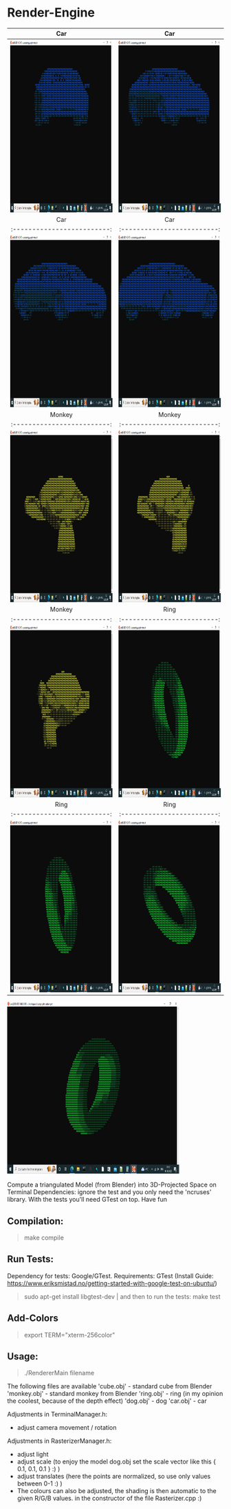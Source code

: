 # Render-Engine
Car                        |  Car
:-------------------------:|:-------------------------:
<img src="https://github.com/Flerov/Render-Engine/blob/images/Car1.png" height="400" width="400" > | <img src="https://github.com/Flerov/Render-Engine/blob/images/Car2.png" height="400" width="400" >
Car                        |  Car
:-------------------------:|:-------------------------:
<img src="https://github.com/Flerov/Render-Engine/blob/images/Car3.png" height="400" width="400" > | <img src="https://github.com/Flerov/Render-Engine/blob/images/Car4.png" height="400" width="400" >
Monkey                     |  Monkey
:-------------------------:|:-------------------------:
<img src="https://github.com/Flerov/Render-Engine/blob/images/Ape1.png" height="400" width="400" > | <img src="https://github.com/Flerov/Render-Engine/blob/images/Ape2.png" height="400" width="400" >
Monkey                     |  Ring
:-------------------------:|:-------------------------:
<img src="https://github.com/Flerov/Render-Engine/blob/images/Ape3.png" height="400" width="400" > | <img src="https://github.com/Flerov/Render-Engine/blob/images/Ring1.png" height="400" width="400" >
Ring                       |  Ring
:-------------------------:|:-------------------------:
<img src="https://github.com/Flerov/Render-Engine/blob/images/Ring2.png" height="400" width="400" > | <img src="https://github.com/Flerov/Render-Engine/blob/images/Ring3.png" height="400" width="400" >
<img src="https://github.com/Flerov/Render-Engine/blob/images/Ring4.png" height="400" width="400" >

Compute a triangulated Model (from Blender) into 3D-Projected Space on Terminal
Dependencies: ignore the test and you only need the 'ncruses' library. With the tests you'll need GTest on top. Have fun
## Compilation:
> make compile
## Run Tests:
Dependency for tests: Google/GTest. Requirements: GTest (Install Guide: https://www.eriksmistad.no/getting-started-with-google-test-on-ubuntu/)
> sudo apt-get install libgtest-dev | and then to run the tests: 
> make test
## Add-Colors
> export TERM="xterm-256color"
## Usage:
> ./RendererMain filename

The following files are available
'cube.obj' - standard cube from Blender
'monkey.obj' - standard monkey from Blender
'ring.obj' - ring (in my opinion the coolest, because of the depth effect)
'dog.obj' - dog
'car.obj' - car

Adjustments in TerminalManager.h:
* adjust camera movement / rotation

Adjustments in RasterizerManager.h:
* adjust light
* adjust scale (to enjoy the model dog.obj set the scale vector like this { 0.1, 0.1, 0.1 } :) )
* adjust translates (here the points are normalized, so use only values between 0-1 :) )
* The colours can also be adjusted, the shading is then automatic to the given R/G/B values.
  in the constructor of the file Rasterizer.cpp :)
